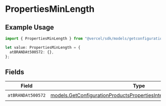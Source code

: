 # PropertiesMinLength

## Example Usage

```typescript
import { PropertiesMinLength } from "@vercel/sdk/models/getconfigurationproductsop.js";

let value: PropertiesMinLength = {
  atBRANDAt500572: {},
};
```

## Fields

| Field                                                                                                                                              | Type                                                                                                                                               | Required                                                                                                                                           | Description                                                                                                                                        |
| -------------------------------------------------------------------------------------------------------------------------------------------------- | -------------------------------------------------------------------------------------------------------------------------------------------------- | -------------------------------------------------------------------------------------------------------------------------------------------------- | -------------------------------------------------------------------------------------------------------------------------------------------------- |
| `atBRANDAt500572`                                                                                                                                  | [models.GetConfigurationProductsPropertiesIntegrationsAtBRANDAt500572](../models/getconfigurationproductspropertiesintegrationsatbrandat500572.md) | :heavy_check_mark:                                                                                                                                 | N/A                                                                                                                                                |